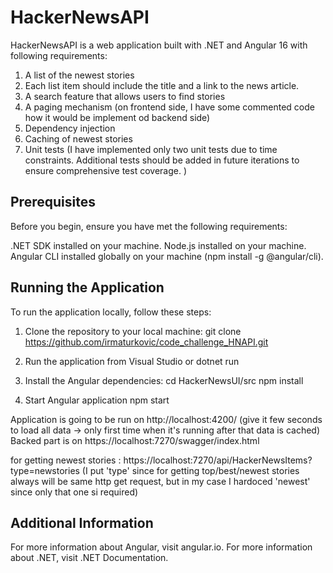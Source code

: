 ﻿# HackerNewsAPI
HackerNewsAPI is a web application built with .NET and Angular 16 with following requirements:

1. A list of the newest stories
2. Each list item should include the title and a link to the news article. 
3. A search feature that allows users to find stories
4. A paging mechanism (on frontend side, I have some commented code how it would be implement od backend side)
5. Dependency injection
6. Caching of newest stories
7. Unit tests (I have implemented only two unit tests due to time constraints. Additional tests should be added in future iterations to ensure comprehensive test coverage. )


## Prerequisites
Before you begin, ensure you have met the following requirements:

.NET SDK installed on your machine.
Node.js installed on your machine.
Angular CLI installed globally on your machine (npm install -g @angular/cli).

## Running the Application
To run the application locally, follow these steps:

1. Clone the repository to your local machine:
git clone https://github.com/irmaturkovic/code_challenge_HNAPI.git

2. Run the application
from Visual Studio or dotnet run

3. Install the Angular dependencies:
cd HackerNewsUI/src npm install

4. Start Angular application
npm start 

Application is going to be run on http://localhost:4200/ (give it few seconds to load all data -> only first time when it's running after that data is cached)
Backed part is on https://localhost:7270/swagger/index.html

for getting newest stories : https://localhost:7270/api/HackerNewsItems?type=newstories
(I put 'type' since for getting top/best/newest stories always will be same http get request, but in my case I hardoced 'newest' since only that one si required)

## Additional Information
For more information about Angular, visit angular.io.
For more information about .NET, visit .NET Documentation.
